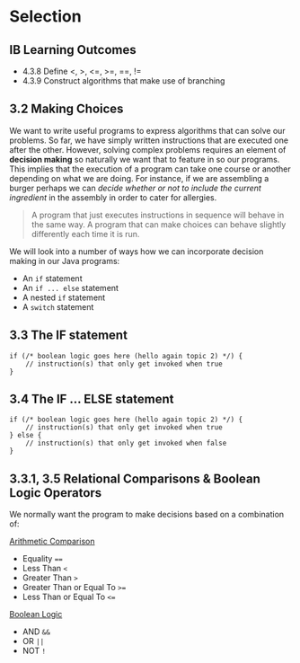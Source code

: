 # Selection

## IB Learning Outcomes
- 4.3.8 Define <, >, <=, >=, ==, !=
- 4.3.9 Construct algorithms that make use of branching

## 3.2 Making Choices

We want to write useful programs to express algorithms that can solve our problems. So far, we have simply written instructions that are executed one after the other. However, solving complex problems requires an element of **decision making** so naturally we want that to feature in so our programs. This implies that the execution of a program can take one course or another depending on what we are doing. For instance, if we are assembling a burger perhaps we can *decide whether or not to include the current ingredient* in the assembly in order to cater for allergies. 

> A program that just executes instructions in sequence will behave in the same way. A program that can make choices can behave slightly differently each time it is run. 

We will look into a number of ways how we can incorporate decision making in our Java programs:

- An `if` statement
- An `if ... else` statement
- A nested `if` statement
- A `switch` statement  

## 3.3 The IF statement

```
if (/* boolean logic goes here (hello again topic 2) */) {
    // instruction(s) that only get invoked when true
}
```

## 3.4 The IF ... ELSE statement

```
if (/* boolean logic goes here (hello again topic 2) */) {
    // instruction(s) that only get invoked when true
} else {
    // instruction(s) that only get invoked when false
}
```

## 3.3.1, 3.5 Relational Comparisons & Boolean Logic Operators

We normally want the program to make decisions based on a combination of:

<ins>Arithmetic Comparison</ins>

- Equality `==`
- Less Than `<`
- Greater Than `>`
- Greater Than or Equal To `>=`
- Less Than or Equal To `<=`

<ins>Boolean Logic</ins>

- AND `&&`
- OR `||`
- NOT `!`